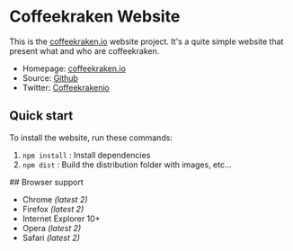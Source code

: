 # Coffeekraken Website

This is the [coffeekraken.io](http://coffeekraken.io) website project. It's a quite simple website that present what and who are coffeekraken.

* Homepage: [coffeekraken.io](http://coffeekraken.io)
* Source: [Github](http://github.com/coffeekraken/website)
* Twitter: [Coffeekrakenio](http://twitter.com/coffeekrakenio)

## Quick start

To install the website, run these commands:

1. ```npm install``` : Install dependencies
2. ```npm dist``` : Build the distribution folder with images, etc...

## Browser support

* Chrome *(latest 2)*
* Firefox *(latest 2)*
* Internet Explorer 10+
* Opera *(latest 2)*
* Safari *(latest 2)*

